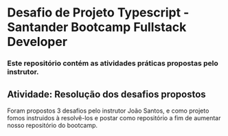 # Desafio de Projeto Typescript - Santander Bootcamp Fullstack Developer

### Este repositório contém as atividades práticas propostas pelo instrutor.

## Atividade: Resolução dos desafios propostos

Foram propostos 3 desafios pelo instrutor João Santos, e como projeto fomos instruidos à resolvê-los e postar como repositório a fim de aumentar nosso repositório do bootcamp.
